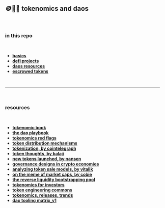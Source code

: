 ## 🪙🏴‍☠️ tokenomics and daos


<br>

### in this repo

<br>

* **[basics](basics.md)**
* **[defi projects](defi_projects.md)**
* **[daos resources](daos.md)**
* **[escrowed tokens](escrowed_tokens.md)**

<br>

----

<br>

### resources

<br>

* **[tokenomic book](https://github.com/sherminvo/TokenEconomyBook/wiki)**
* **[the dao playbook](https://operator.mirror.xyz/A1cDezs3GhRx4qQjBFHiv91wF3i5uqg2ce6-QXpWokk)**
* **[tokenomics red flags](https://medium.com/coinmonks/tokenomics-red-flags-you-cant-afford-to-ignore-part-i-1874f251c4db)**
* **[token distribution mechanisms](https://smithandcrown.com/research/introduction-to-token-distribution-mechanisms/)**
* **[tokenization, by cointelegraph](https://cointelegraph.com/explained/tokenization-explained)**
* **[token thoughts, by balaji](https://news.earn.com/thoughts-on-tokens-436109aabcbe)**
* **[new tokens launched, by nansen](https://www.nansen.ai/research/how-new-tokens-are-launched)**
* **[governance designs in crypto economies](https://medium.com/@karansirdesai28/navigating-governance-designs-in-crypto-economies-24170e04e391)**
* **[analyzing token sale models, by vitalik](https://www.vitalik.ca/general/2017/06/09/sales.html)**
* **[on the meme of market caps, by cobie](https://cobie.substack.com/p/on-the-meme-of-market-caps-and-unlocks)**
* **[the reverse liquidity bootstrapping pool](https://tokenomicsdao.substack.com/p/the-reverse-liquidity-bootstrapping)**
* **[tokenomics for investors](https://tokenomicsdao.substack.com/p/tokenomics-for-investors)**
* **[token engineering commons](https://tecommons.org/)**
* **[tokenomics, releases, trends](https://docs.google.com/document/d/1UkAcL7-KAWANKWnebYemA-4bTXC0m9RKrV19aIoFKdY/edit#heading=h.f1o44ntj9vx9)**
* **[dao tooling matrix_v1](https://docs.google.com/spreadsheets/d/1YRfIhcckhdNi9xSaCpCIDc2VV5HkprLlnp7lbTh5Txk/edit#gid=464771811)**



